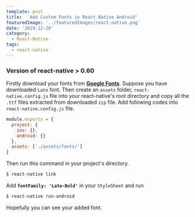 ```yaml
---
template: post
title:  'Add Custom Fonts in React Native Android'
featuredImage: '../featuredImages/react-native.png'
date: '2019-12-20'
category:
  - React-Native
tags: 
  - react-native
---
```


### Version of react-native > 0.60

Firstly download your fonts from **[Google Fonts](https://fonts.google.com/)**. Suppose you have downloaded `Lato` font. Then create an `assets` folder, `react-native.config.js` file into your react-native's root directory and copy all the `.ttf` files extracted from  downloaded `zip` file. Add following codes into `react-native.config.js` file.

```javascript
module.exports = {
  project: {
    ios: {},
    android: {}
  },
  assets: ['./assets/fonts/']
}
```

Then run this command in your project's directory.

```bash
$ react-native link
```

Add **`fontFamily: 'Lato-Bold'`** in your `StyleSheet` and run

```bash
$ react-native run-android
```

Hopefully you can see your added font.
